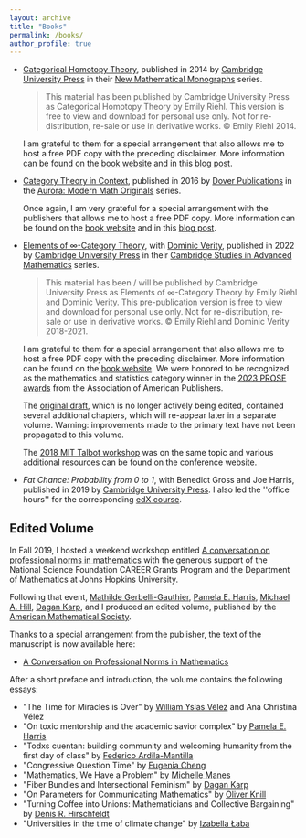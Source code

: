 ```yaml
---
layout: archive
title: "Books"
permalink: /books/
author_profile: true
---
```



* [Categorical Homotopy Theory](https://emilyriehl.github.io/files/cathtpy.pdf), published in 2014 by [Cambridge University Press](https://www.cambridge.org/br/academic/subjects/mathematics/geometry-and-topology/categorical-homotopy-theory) in their [New Mathematical Monographs](https://www.cambridge.org/core/series/new-mathematical-monographs/E28BCCE1A04DB329398908DD3C0B99ED) series.

    > This material has been published by Cambridge University Press as Categorical Homotopy Theory by Emily Riehl. This version is free to view and download for personal use only. Not for re-distribution, re-sale or use in derivative works. &copy; Emily Riehl 2014.

    I am grateful to them for a special arrangement that also allows me to host a free PDF copy with the preceding disclaimer. More information can be found on the [book website](https://math.jhu.edu/~eriehl/cathtpy/) and in this [blog post](https://golem.ph.utexas.edu/category/2014/06/categorical_homotopy_theory.html).

*  [Category Theory in Context](https://emilyriehl.github.io/files/context.pdf), published in 2016 by [Dover Publications](https://store.doverpublications.com/048680903x.html) in the [Aurora: Modern Math Originals](https://store.doverpublications.com/by-subject-mathematics-aurora.html) series.

    Once again, I am very grateful for a special arrangement with the publishers that allows me to host a free PDF copy. More information can be found on the [book website](https://math.jhu.edu/~eriehl/context/) and in this [blog post](https://golem.ph.utexas.edu/category/2016/11/category_theory_in_context.html).

* [Elements of &infin;-Category Theory](https://emilyriehl.github.io/files/elements.pdf), with [Dominic Verity](https://researchers.mq.edu.au/en/persons/dominic-verity), published in 2022 by [Cambridge University Press](https://www.cambridge.org/core/books/elements-of-category-theory/DAC48C449AB8C2C1B1E528A49D27FC6D) in their [Cambridge Studies in Advanced Mathematics](https://www.cambridge.org/core/series/cambridge-studies-in-advanced-mathematics/0A5F361E5A5E9D3EFE58F53613C0D307) series.

    > This material has been / will be published by Cambridge University Press as Elements of &infin;-Category Theory by Emily Riehl and Dominic Verity. This pre-publication version is free to view and download for personal use only. Not for re-distribution, re-sale or use in derivative works. &copy; Emily Riehl and Dominic Verity 2018-2021.

    I am grateful to them for a special arrangement that also allows me to host a free PDF copy with the preceding disclaimer. More information can be found on the [book website](https://elements-book.github.io/). We were honored to be recognized as the mathematics and statistics category winner in the [2023 PROSE awards](https://publishers.org/news/association-of-american-publishers-announces-finalists-and-category-winners-for-2023-prose-awards/) from the Association of American Publishers.

    The [original draft](https://emilyriehl.github.io/files/more-elements.pdf), which is no longer actively being edited, contained several additional chapters, which will re-appear later in a separate volume. Warning: improvements made to the primary text have not been propagated to this volume.

    The [2018 MIT Talbot workshop](https://math.mit.edu/events/talbot/index.php?year=2018) was on the same topic and various additional resources can be found on the conference website.

*  *Fat Chance: Probability from 0 to 1*,  with Benedict Gross and Joe Harris, published in 2019 by [Cambridge University Press](https://www.cambridge.org/core/books/fat-chance/7B3971F26CD74B2C58E542A297F43629). I also led the ''office hours'' for the corresponding [edX course](https://courses.edx.org/courses/course-v1:HarvardX+FC1x+1T2018/8fd45335a5524a4299a47a49c7dfee04/).

## Edited Volume

In Fall 2019, I hosted a weekend workshop entitled [A conversation on professional norms in mathematics](https://math.jhu.edu/~eriehl/norms/) with the generous support of the National Science Foundation CAREER Grants Program and the Department of Mathematics at Johns Hopkins University.

Following that event, [Mathilde Gerbelli-Gauthier](https://mgerbelli.github.io/website/), [Pamela E. Harris](https://www.pamelaeharris.com/), 
[Michael A. Hill](https://www.math.ucla.edu/~mikehill/), 
[Dagan Karp](https://www.math.hmc.edu/~dk/), and I produced an edited volume, published by the [American Mathematical Society](https://bookstore.ams.org/mbk-140).

Thanks to a special arrangement from the publisher, the text of the manuscript is now available here:

* [A Conversation on Professional Norms in Mathematics](https://emilyriehl.github.io/files/norms.pdf)

After a short preface and introduction, the volume contains the following essays:

- "The Time for Miracles is Over" by [William Yslas Vélez](https://www.math.arizona.edu/~velez/) and Ana Christina Vélez
- "On toxic mentorship and the academic savior complex" by [Pamela E. Harris](https://www.pamelaeharris.com/)
- "Todxs cuentan:  building community and welcoming humanity from the first day of class" by [Federico Ardila-Mantilla](https://fardila.com/)
- "Congressive Question Time" by [Eugenia Cheng](https://eugeniacheng.com/)
- "Mathematics, We Have a Problem" by [Michelle Manes](https://math.hawaii.edu/~mmanes/)
- "Fiber Bundles and Intersectional Feminism" by [Dagan Karp](https://www.math.hmc.edu/~dk/)
- "On Parameters for Communicating Mathematics" by [Oliver Knill](https://people.math.harvard.edu/~knill/)
- "Turning Coffee into Unions: Mathematicians and Collective Bargaining" by [Denis R. Hirschfeldt](https://www.math.uchicago.edu/~drh/)
- "Universities in the time of climate change" by [Izabella Łaba](https://personal.math.ubc.ca/~ilaba/)
